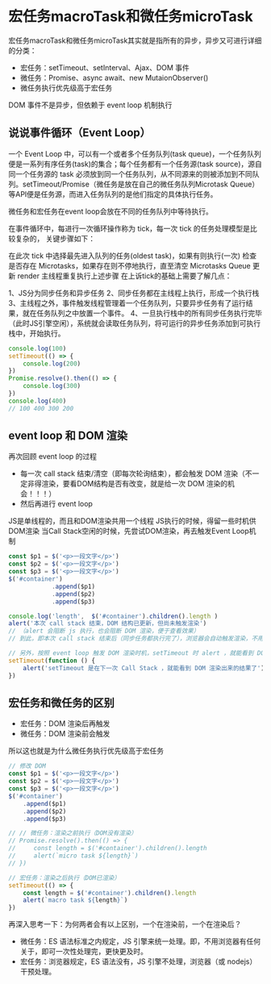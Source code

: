 # 宏任务macroTask和微任务microTask
宏任务macroTask和微任务microTask其实就是指所有的异步，异步又可进行详细的分类：
- 宏任务：setTimeout、setInterval、Ajax、DOM 事件
- 微任务：Promise、async await、new MutaionObserver()
- 微任务执行优先级高于宏任务

DOM 事件不是异步，但依赖于 event loop 机制执行
## 说说事件循环（Event Loop）

一个 Event Loop 中，可以有一个或者多个任务队列(task queue)，一个任务队列便是一系列有序任务(task)的集合；每个任务都有一个任务源(task source)，源自同一个任务源的 task 必须放到同一个任务队列，从不同源来的则被添加到不同队列。setTimeout/Promise（微任务是放在自己的微任务队列Microtask Queue） 等API便是任务源，而进入任务队列的是他们指定的具体执行任务。

微任务和宏任务在event loop会放在不同的任务队列中等待执行。

在事件循环中，每进行一次循环操作称为 tick，每一次 tick 的任务处理模型是比较复杂的，
关键步骤如下：

在此次 tick 中选择最先进入队列的任务(oldest task)，如果有则执行(一次)
检查是否存在 Microtasks，如果存在则不停地执行，直至清空 Microtasks Queue
更新 render
主线程重复执行上述步骤
在上诉tick的基础上需要了解几点：

1、JS分为同步任务和异步任务
2、同步任务都在主线程上执行，形成一个执行栈
3、主线程之外，事件触发线程管理着一个任务队列，只要异步任务有了运行结果，就在任务队列之中放置一个事件。
4、一旦执行栈中的所有同步任务执行完毕（此时JS引擎空闲），系统就会读取任务队列，将可运行的异步任务添加到可执行栈中，开始执行。

```js
console.log(100)
setTimeout(() => {
    console.log(200)
})
Promise.resolve().then(() => {
    console.log(300)
})
console.log(400)
// 100 400 300 200
```

## event loop 和 DOM 渲染

再次回顾 event loop 的过程

- 每一次 call stack 结束/清空（即每次轮询结束），都会触发 DOM 渲染（不一定非得渲染，要看DOM结构是否有改变，就是给一次 DOM 渲染的机会！！！）
- 然后再进行 event loop

JS是单线程的，而且和DOM渲染共用一个线程
JS执行的时候，得留一些时机供DOM渲染
当Call Stack空闲的时候，先尝试DOM渲染，再去触发Event Loop机制

```js
const $p1 = $('<p>一段文字</p>')
const $p2 = $('<p>一段文字</p>')
const $p3 = $('<p>一段文字</p>')
$('#container')
            .append($p1)
            .append($p2)
            .append($p3)

console.log('length',  $('#container').children().length )
alert('本次 call stack 结束，DOM 结构已更新，但尚未触发渲染')
// （alert 会阻断 js 执行，也会阻断 DOM 渲染，便于查看效果）
// 到此，即本次 call stack 结束后（同步任务都执行完了），浏览器会自动触发渲染，不用代码干预

// 另外，按照 event loop 触发 DOM 渲染时机，setTimeout 时 alert ，就能看到 DOM 渲染后的结果了
setTimeout(function () {
    alert('setTimeout 是在下一次 Call Stack ，就能看到 DOM 渲染出来的结果了')
})
```

## 宏任务和微任务的区别

- 宏任务：DOM 渲染后再触发
- 微任务：DOM 渲染前会触发

所以这也就是为什么微任务执行优先级高于宏任务

```js
// 修改 DOM
const $p1 = $('<p>一段文字</p>')
const $p2 = $('<p>一段文字</p>')
const $p3 = $('<p>一段文字</p>')
$('#container')
    .append($p1)
    .append($p2)
    .append($p3)

// // 微任务：渲染之前执行（DOM没有渲染）
// Promise.resolve().then(() => {
//     const length = $('#container').children().length
//     alert(`micro task ${length}`)
// })

// 宏任务：渲染之后执行（DOM已渲染）
setTimeout(() => {
    const length = $('#container').children().length
    alert(`macro task ${length}`)
})
```

再深入思考一下：为何两者会有以上区别，一个在渲染前，一个在渲染后？

- 微任务：ES 语法标准之内规定，JS 引擎来统一处理。即，不用浏览器有任何关于，即可一次性处理完，更快更及时。
- 宏任务：浏览器规定，ES 语法没有，JS 引擎不处理，浏览器（或 nodejs）干预处理。
